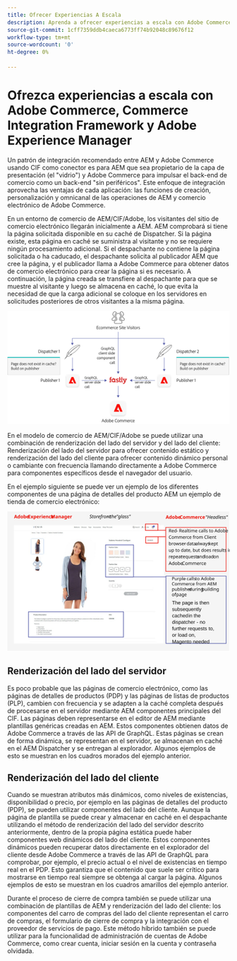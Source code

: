 ```yaml
---
title: Ofrecer Experiencias A Escala
description: Aprenda a ofrecer experiencias a escala con Adobe Commerce y Adobe Experience Manager.
source-git-commit: 1cff7359ddb4caeca6773ff74b92048c89676f12
workflow-type: tm+mt
source-wordcount: '0'
ht-degree: 0%

---
```



# Ofrezca experiencias a escala con Adobe Commerce, Commerce Integration Framework y Adobe Experience Manager

Un patrón de integración recomendado entre AEM y Adobe Commerce usando CIF como conector es para AEM que sea propietario de la capa de presentación (el &quot;vidrio&quot;) y Adobe Commerce para impulsar el back-end de comercio como un back-end &quot;sin periféricos&quot;. Este enfoque de integración aprovecha las ventajas de cada aplicación: las funciones de creación, personalización y omnicanal de las operaciones de AEM y comercio electrónico de Adobe Commerce.

En un entorno de comercio de AEM/CIF/Adobe, los visitantes del sitio de comercio electrónico llegarán inicialmente a AEM. AEM comprobará si tiene la página solicitada disponible en su caché de Dispatcher. Si la página existe, esta página en caché se suministra al visitante y no se requiere ningún procesamiento adicional. Si el despachante no contiene la página solicitada o ha caducado, el despachante solicita al publicador AEM que cree la página, y el publicador llama a Adobe Commerce para obtener datos de comercio electrónico para crear la página si es necesario. A continuación, la página creada se transfiere al despachante para que se muestre al visitante y luego se almacena en caché, lo que evita la necesidad de que la carga adicional se coloque en los servidores en solicitudes posteriores de otros visitantes a la misma página.

![Diagrama general de la arquitectura de Adobe Experience Manager y Adobe Commerce](../assets/commerce-at-scale/overview.png)

En el modelo de comercio de AEM/CIF/Adobe se puede utilizar una combinación de renderización del lado del servidor y del lado del cliente: Renderización del lado del servidor para ofrecer contenido estático y renderización del lado del cliente para ofrecer contenido dinámico personal o cambiante con frecuencia llamando directamente a Adobe Commerce para componentes específicos
desde el navegador del usuario.

En el ejemplo siguiente se puede ver un ejemplo de los diferentes componentes de una página de detalles del producto AEM un ejemplo de tienda de comercio electrónico:

![Diagrama general de la arquitectura de Adobe Experience Manager y Adobe Commerce](../assets/commerce-at-scale/product-details-page.svg)

## Renderización del lado del servidor

Es poco probable que las páginas de comercio electrónico, como las páginas de detalles de productos (PDP) y las páginas de listas de productos (PLP), cambien con frecuencia y se adapten a la caché completa después de procesarse en el servidor mediante AEM componentes principales del CIF. Las páginas deben representarse en el editor de AEM mediante plantillas genéricas creadas en AEM. Estos componentes obtienen datos de Adobe Commerce a través de las API de GraphQL. Estas páginas se crean de forma dinámica, se representan en el servidor, se almacenan en caché en el AEM Dispatcher y se entregan al explorador. Algunos ejemplos de esto se muestran en los cuadros morados del ejemplo anterior.

## Renderización del lado del cliente

Cuando se muestran atributos más dinámicos, como niveles de existencias, disponibilidad o precio, por ejemplo en las páginas de detalles del producto (PDP), se pueden utilizar componentes del lado del cliente. Aunque la página de plantilla se puede crear y almacenar en caché en el despachante utilizando el método de renderización del lado del servidor descrito anteriormente, dentro de la propia página estática puede haber componentes web dinámicos del lado del cliente. Estos componentes dinámicos pueden recuperar datos directamente en el explorador del cliente desde Adobe Commerce a través de las API de GraphQL para comprobar, por ejemplo, el precio actual o el nivel de existencias en tiempo real en el PDP. Esto garantiza que el contenido que suele ser crítico para mostrarse en tiempo real siempre se obtenga al cargar la página. Algunos ejemplos de esto se muestran en los cuadros amarillos del ejemplo anterior.

Durante el proceso de cierre de compra también se puede utilizar una combinación de plantillas de AEM y renderización del lado del cliente: los componentes del carro de compras del lado del cliente representan el carro de compras, el formulario de cierre de compra y la integración con el proveedor de servicios de pago. Este método híbrido también se puede utilizar para la funcionalidad de administración de cuentas de Adobe Commerce, como crear cuenta, iniciar sesión en la cuenta y contraseña olvidada.
